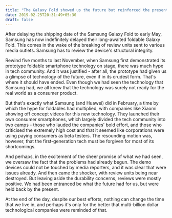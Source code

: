 ```yaml
---
title: "The Galaxy Fold showed us the future but reinforced the present"
date: 2019-02-25T20:31:49+05:30
draft: false
---
```

After delaying the shipping date of the Samsung Galaxy Fold to early May, Samsung has now indefinitely delayed their long-awaited foldable Galaxy Fold. This comes in the wake of the breaking of review units sent to various media outlets. Samsung has to review the device's structural integrity.

Rewind five months to last November, when Samsung first demonstrated its prototype foldable smartphone technology on stage, there was much hype in tech community. And it was justified - after all, the prototype had given us a glimpse of technology of the future, even if in its crudest form. That's where it should have ended. Even though we had seen the technology that Samsung had, we all knew that the technology was surely not ready for the real world as a consumer product.

But that's exactly what Samsung (and Huawei) did in February, a time by which the hype for foldables had multiplied, with companies like Xiaomi showing off concept videos for this new technology. They launched their own consumer smartphones, which largely divided the tech community into two camps - those who lauded the companies' bold effort, and those who criticised the extremely high cost and that it seemed like  corporations were using paying consumers as beta testers. The resounding motion was, however, that the first-generation tech must be forgiven for most of its shortcomings.

And perhaps, in the excitement of the sheer promise of what we had seen, we oversaw the fact that the problems had already begun. The demo devices could not be touched by media reporters, and it was clear that were issues already. And then came the shocker, with review units being near destroyed. But leaving aside the durability concerns, reviews were mostly positive. We had been entranced be what the future had for us, but were held back by the present.

At the end of the day, despite our best efforts, nothing can change the time that we live in, and perhaps it's only for the better that multi-billion dollar technological companies were reminded of that.
